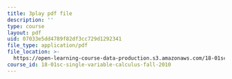 ```yaml
---
title: 3play pdf file
description: ''
type: course
layout: pdf
uid: 07033e5dd4789f82df3cc729d1292341
file_type: application/pdf
file_location: >-
  https://open-learning-course-data-production.s3.amazonaws.com/18-01sc-single-variable-calculus-fall-2010/07033e5dd4789f82df3cc729d1292341_--lPz7VFnKI.pdf
course_id: 18-01sc-single-variable-calculus-fall-2010
---
```

